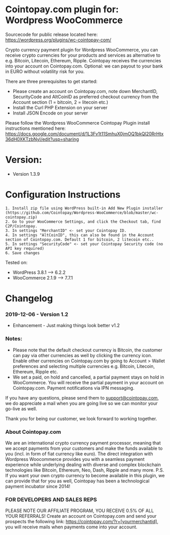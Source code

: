 # Cointopay.com plugin for: Wordpress WooCommerce

Sourcecode for public release located here: https://wordpress.org/plugins/wc-cointopay-com/

Crypto currency payment plugin for Wordpress WooCommerce, you can receive crypto currencies for your products and services as alternative to e.g. Bitcoin, Litecoin, Ethereum, Ripple. Cointopay receives the currencies into your account on Cointopay.com. Optional: we can payout to your bank in EURO without volatility risk for you.

There are three prerequisites to get started:

- Please create an account on Cointopay.com, note down MerchantID, SecurityCode and AltCoinID as preferred checkout currency from the Account section (1 = bitcoin, 2 = litecoin etc.)
- Install the Curl PHP Extension on your server
- Install JSON Encode on your server

Please follow the Wordpress WooCommerce Cointopay Plugin install instructions mentioned here: https://docs.google.com/document/d/1L3Fv1t11SmhuX0jmOQ1bkQl20RrHtx36dH0XKTzbNyI/edit?usp=sharing

# Version:
- Version 1.3.9

# Configuration Instructions

    1. Install zip file using WordPress built-in Add New Plugin installer (https://github.com/Cointopay/Wordpress-WooCommerce/blob/master/wc-cointopay.zip)
    2. Go to your WooCommerce Settings, and click the Checkout tab, find C2P/Cointopay.
    3. In settings "MerchantID" <- set your Cointopay ID.
    4. In settings "AltCoinID", this can also be found in the Account section of Cointopay.com. Default 1 for bitcoin, 2 litecoin etc..
    5. In settings "SecurityCode" <- set your Cointopay Security code (no API key required)
    6. Save changes

Tested on:
- WordPress 3.8.1 --> 6.2.2
- WooCommerce 2.1.9 --> 7.7.1

# Changelog

### 2019-12-06 - Version 1.2
- Enhancement - Just making things look better v1.2


### Notes:
- Please note that the default checkout currency is Bitcoin, the customer can pay via other currencies as well by clicking the currency icon. Enable other currencies on Cointopay.com by going to Account > Wallet preferences and selecting multiple currencies e.g. Bitcoin, Litecoin, Ethereum, Ripple etc.
- We set a paid, on hold and cancelled, a partial payment stays on hold in WooCommerce. You will receive the partial payment in your account on Cointopay.com. Payment notifications via IPN messaging.

If you have any questions, please send them to support@cointopay.com, we do appreciate a mail when you are going live so we can monitor your go-live as well.

Thank you for being our customer, we look forward to working together.

### About Cointopay.com
We are an international crypto currency payment processor, meaning that we accept payments from your customers and make the funds available to you (incl. in form of fiat currency like euro). The direct integration with Wordpress Woocommerce provides you with a seamless payment experience while underlying dealing with diverse and complex blockchain technologies like Bitcoin, Ethereum, Neo, Dash, Ripple and many more. P.S. If you want your own crypto currency to become available in this plugin, we can provide that for you as well, Cointopay has been a technological payment incubator since 2014!

### FOR DEVELOPERS AND SALES REPS
PLEASE NOTE OUR AFFILIATE PROGRAM, YOU RECEIVE 0.5% OF ALL YOUR REFERRALS!
Create an account on Cointopay.com and send your prospects the following link: https://cointopay.com/?r=[yourmerchantid], you will receive mails when payments come into your account. 

